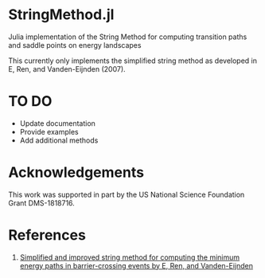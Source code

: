 # StringMethod.jl
Julia implementation of the String Method for computing transition paths and saddle points on energy landscapes

This currently only implements the simplified string method as developed in E, Ren, and Vanden-Eijnden (2007).

# TO DO
* Update documentation
* Provide examples
* Add additional methods

# Acknowledgements
This work was supported in part by the US National Science Foundation Grant DMS-1818716.

# References
1. [Simplified and improved string method for computing the minimum energy paths in barrier-crossing events by E, Ren, and Vanden-Eijnden](https://aip.scitation.org/doi/10.1063/1.2720838)
